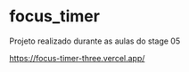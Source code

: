 # focus_timer

Projeto realizado durante as aulas do stage 05

https://focus-timer-three.vercel.app/
